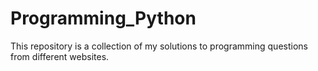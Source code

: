 # Programming_Python

This repository is a collection of my solutions to programming questions from different websites.
